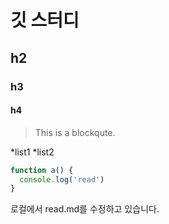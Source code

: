 # 깃 스터디
## h2
### h3
#### h4

> This is a blockqute.

*list1
*list2
```javascript
function a() {
  console.log('read')
}
```


로컬에서 read.md를 수정하고 있습니다.
